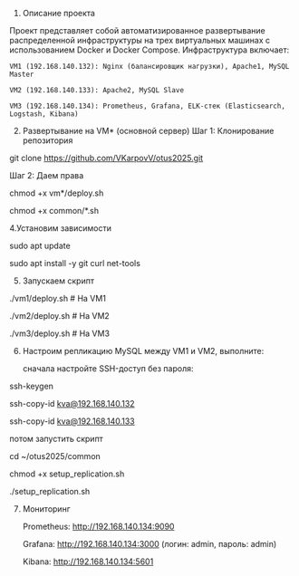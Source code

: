 1. Описание проекта

Проект представляет собой автоматизированное развертывание распределенной инфраструктуры на трех виртуальных машинах с использованием Docker и Docker Compose. Инфраструктура включает:

    VM1 (192.168.140.132): Nginx (балансировщик нагрузки), Apache1, MySQL Master

    VM2 (192.168.140.133): Apache2, MySQL Slave

    VM3 (192.168.140.134): Prometheus, Grafana, ELK-стек (Elasticsearch, Logstash, Kibana)

2. Развертывание на VM* (основной сервер)
Шаг 1: Клонирование репозитория

git clone https://github.com/VKarpovV/otus2025.git

Шаг 2: Даем права

chmod +x vm*/deploy.sh

chmod +x common/*.sh

4.Установим зависимости

sudo apt update

sudo apt install -y git curl net-tools

5. Запускаем скрипт

./vm1/deploy.sh  # На VM1

./vm2/deploy.sh  # На VM2

./vm3/deploy.sh  # На VM3

6. Настроим репликацию MySQL между VM1 и VM2, выполните:

   сначала настройте SSH-доступ без пароля:

ssh-keygen

ssh-copy-id kva@192.168.140.132

ssh-copy-id kva@192.168.140.133

 потом запустить скрипт
     
cd ~/otus2025/common

chmod +x setup_replication.sh

./setup_replication.sh


7. Мониторинг

    Prometheus: http://192.168.140.134:9090

    Grafana: http://192.168.140.134:3000 (логин: admin, пароль: admin)

    Kibana: http://192.168.140.134:5601
